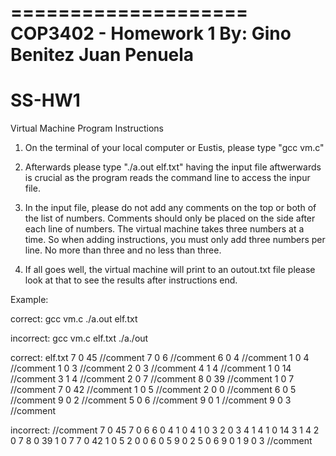 ====================
COP3402 - Homework 1
 By:
     Gino Benitez
     Juan Penuela
====================

# SS-HW1
Virtual Machine Program Instructions

1. On the terminal of your local computer or Eustis, please type "gcc vm.c"
   
2. Afterwards please type "./a.out elf.txt" having the input file aftwerwards is crucial as the program reads the command line to
 access the inpur file.

4. In the input file, please do not add any comments on the top or both of the list of numbers. Comments should only be placed on the
 side after each line of numbers. The virtual machine takes three numbers at a time. So when adding instructions, you must only add
three numbers per line. No more than three and no less than three.

5. If all goes well, the virtual machine will print to an outout.txt file please look at that to see the results after instructions
end.

Example:

correct:
gcc vm.c
./a.out elf.txt

incorrect:
gcc vm.c elf.txt
./a./out

correct:
elf.txt
7 0 45 //comment
7 0 6  //comment
6 0 4  //comment
1 0 4  //comment
1 0 3  //comment
2 0 3  //comment
4 1 4  //comment
1 0 14  //comment
3 1 4  //comment
2 0 7  //comment
8 0 39  //comment
1 0 7  //comment
7 0 42  //comment
1 0 5  //comment
2 0 0  //comment
6 0 5  //comment
9 0 2  //comment
5 0 6  //comment
9 0 1  //comment
9 0 3  //comment

incorrect:
//comment
7 0 45
7 0 6
6 0 4
1 0 4
1 0 3
2 0 3
4 1 4
1 0 14
3 1 4
2 0 7
8 0 39
1 0 7
7 0 42
1 0 5
2 0 0
6 0 5
9 0 2
5 0 6
9 0 1
9 0 3
//comment
